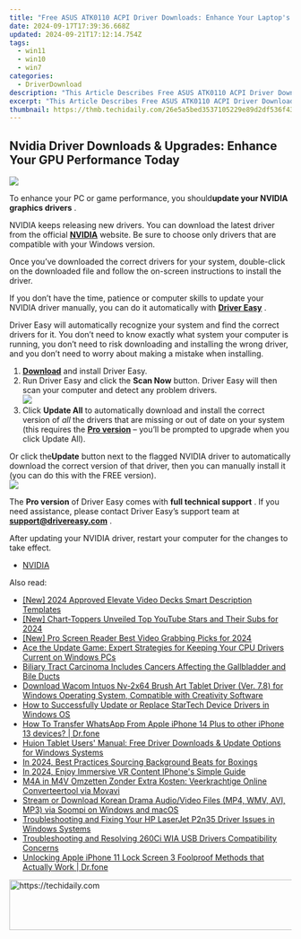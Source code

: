 ```yaml
---
title: "Free ASUS ATK0110 ACPI Driver Downloads: Enhance Your Laptop's Performance"
date: 2024-09-17T17:39:36.668Z
updated: 2024-09-21T17:12:14.754Z
tags:
  - win11
  - win10
  - win7
categories:
  - DriverDownload
description: "This Article Describes Free ASUS ATK0110 ACPI Driver Downloads: Enhance Your Laptop's Performance"
excerpt: "This Article Describes Free ASUS ATK0110 ACPI Driver Downloads: Enhance Your Laptop's Performance"
thumbnail: https://thmb.techidaily.com/26e5a5bed3537105229e89d2df536f43cfadace1d3a287d0f50c6226ff3d146f.png
---
```


## Nvidia Driver Downloads & Upgrades: Enhance Your GPU Performance Today

![](https://images.drivereasy.com/wp-content/uploads/2017/07/img_5979a7235be98.jpg)

 To enhance your PC or game performance, you should**update your NVIDIA graphics drivers** .

 NVIDIA keeps releasing new drivers. You can download the latest driver from the official **[NVIDIA](https://tools.techidaily.com/drivereasy/download/)**  website. Be sure to choose only drivers that are compatible with your Windows version.

 Once you’ve downloaded the correct drivers for your system, double-click on the downloaded file and follow the on-screen instructions to install the driver.

 If you don’t have the time, patience or computer skills to update your NVIDIA driver manually, you can do it automatically with **[Driver Easy](https://tools.techidaily.com/drivereasy/download/)**  .

 Driver Easy will automatically recognize your system and find the correct drivers for it. You don’t need to know exactly what system your computer is running, you don’t need to risk downloading and installing the wrong driver, and you don’t need to worry about making a mistake when installing.

1. **[Download](https://tools.techidaily.com/drivereasy/download/)**  and install Driver Easy.
2. Run Driver Easy and click the **Scan Now** button. Driver Easy will then scan your computer and detect any problem drivers.  
![](https://images.drivereasy.com/wp-content/uploads/2021/09/de-scan-now-20-1.jpg)
3. Click **Update All** to automatically download and install the correct version of _all_ the drivers that are missing or out of date on your system (this requires the **[Pro version](https://tools.techidaily.com/drivereasy/download/)**  – you’ll be prompted to upgrade when you click Update All).  

 Or click the**Update** button next to the flagged NVIDIA driver to automatically download the correct version of that driver, then you can manually install it (you can do this with the FREE version).  
![](https://images.drivereasy.com/wp-content/uploads/2021/09/de-nvidia-gtx-1080.jpg)

 The **Pro version** of Driver Easy comes with **full technical support** . If you need assistance, please contact Driver Easy’s support team at [**support@drivereasy.com**](https://tools.techidaily.com/drivereasy/download/) .

 After updating your NVIDIA driver, restart your computer for the changes to take effect.

* [NVIDIA](https://tools.techidaily.com/drivereasy/download/)

<ins class="adsbygoogle"
     style="display:block"
     data-ad-format="autorelaxed"
     data-ad-client="ca-pub-7571918770474297"
     data-ad-slot="1223367746"></ins>

<ins class="adsbygoogle"
     style="display:block"
     data-ad-client="ca-pub-7571918770474297"
     data-ad-slot="8358498916"
     data-ad-format="auto"
     data-full-width-responsive="true"></ins>

<span class="atpl-alsoreadstyle">Also read:</span>
<div><ul>
<li><a href="https://youtube-blog.techidaily.com/024-approved-elevate-video-decks-smart-description-templates/"><u>[New] 2024 Approved Elevate Video Decks Smart Description Templates</u></a></li>
<li><a href="https://youtube-zero.techidaily.com/hart-toppers-unveiled-top-youtube-stars-and-their-subs-for-2024/"><u>[New] Chart-Toppers Unveiled Top YouTube Stars and Their Subs for 2024</u></a></li>
<li><a href="https://screen-mirroring-recording.techidaily.com/new-pro-screen-reader-best-video-grabbing-picks-for-2024/"><u>[New] Pro Screen Reader Best Video Grabbing Picks for 2024</u></a></li>
<li><a href="https://win-amazing.techidaily.com/ace-the-update-game-expert-strategies-for-keeping-your-cpu-drivers-current-on-windows-pcs/"><u>Ace the Update Game: Expert Strategies for Keeping Your CPU Drivers Current on Windows PCs</u></a></li>
<li><a href="https://win-amazing.techidaily.com/biliary-tract-carcinoma-includes-cancers-affecting-the-gallbladder-and-bile-ducts/"><u>Biliary Tract Carcinoma Includes Cancers Affecting the Gallbladder and Bile Ducts</u></a></li>
<li><a href="https://win-amazing.techidaily.com/download-wacom-intuos-nv-2x64-brush-art-tablet-driver-ver-78-for-windows-operating-system-compatible-with-creativity-software/"><u>Download Wacom Intuos Nv-2x64 Brush Art Tablet Driver (Ver. 7.8) for Windows Operating System, Compatible with Creativity Software</u></a></li>
<li><a href="https://win-amazing.techidaily.com/how-to-successfully-update-or-replace-startech-device-drivers-in-windows-os/"><u>How to Successfully Update or Replace StarTech Device Drivers in Windows OS</u></a></li>
<li><a href="https://techidaily.com/how-to-transfer-whatsapp-from-apple-iphone-14-plus-to-other-iphone-13-devices-drfone-by-drfone-transfer-whatsapp-from-ios-transfer-whatsapp-from-ios/"><u>How To Transfer WhatsApp From Apple iPhone 14 Plus to other iPhone 13 devices? | Dr.fone</u></a></li>
<li><a href="https://win-amazing.techidaily.com/huion-tablet-users-manual-free-driver-downloads-and-update-options-for-windows-systems/"><u>Huion Tablet Users' Manual: Free Driver Downloads & Update Options for Windows Systems</u></a></li>
<li><a href="https://fox-links.techidaily.com/in-2024-best-practices-sourcing-background-beats-for-boxings/"><u>In 2024, Best Practices Sourcing Background Beats for Boxings</u></a></li>
<li><a href="https://fox-blue.techidaily.com/in-2024-enjoy-immersive-vr-content-iphones-simple-guide/"><u>In 2024, Enjoy Immersive VR Content IPhone's Simple Guide</u></a></li>
<li><a href="https://vp-tips.techidaily.com/m4a-in-m4v-omzetten-zonder-extra-kosten-veerkrachtige-online-converteertool-via-movavi/"><u>M4A in M4V Omzetten Zonder Extra Kosten: Veerkrachtige Online Converteertool via Movavi</u></a></li>
<li><a href="https://discover-cheats.techidaily.com/stream-or-download-korean-drama-audiovideo-files-mp4-wmv-avi-mp3-via-soompi-on-windows-and-macos/"><u>Stream or Download Korean Drama Audio/Video Files (MP4, WMV, AVI, MP3) via Soompi on Windows and macOS</u></a></li>
<li><a href="https://win-amazing.techidaily.com/troubleshooting-and-fixing-your-hp-laserjet-p2n35-driver-issues-in-windows-systems/"><u>Troubleshooting and Fixing Your HP LaserJet P2n35 Driver Issues in Windows Systems</u></a></li>
<li><a href="https://win-amazing.techidaily.com/troubleshooting-and-resolving-260ci-wia-usb-drivers-compatibility-concerns/"><u>Troubleshooting and Resolving 260Ci WIA USB Drivers Compatibility Concerns</u></a></li>
<li><a href="https://iphone-unlock.techidaily.com/unlocking-apple-iphone-11-lock-screen-3-foolproof-methods-that-actually-work-drfone-by-drfone-ios/"><u>Unlocking Apple iPhone 11 Lock Screen 3 Foolproof Methods that Actually Work | Dr.fone</u></a></li>
</ul></div>

<!-- affiliate ads begin -->
<a href="https://appsumo.8odi.net/c/5597632/2068432/7443" target="_top" id="2068432">
  <img src="//a.impactradius-go.com/display-ad/7443-2068432" border="0" alt="https://techidaily.com" width="728" height="90"/>
</a>
<img height="0" width="0" src="https://appsumo.8odi.net/i/5597632/2068432/7443" style="position:absolute;visibility:hidden;" border="0" />
<!-- affiliate ads end -->

